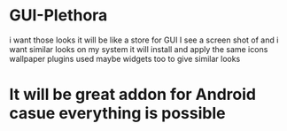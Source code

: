 # GUI-Plethora
i want those looks 
it will be like a store for GUI 
I see a screen shot of and i want similar looks on my system 
it will install and apply the same icons wallpaper plugins used maybe widgets too to give similar looks

# It will be great addon for Android casue everything is possible
